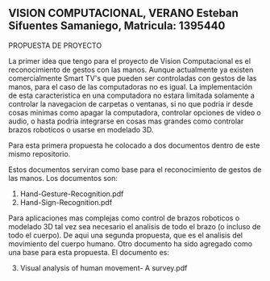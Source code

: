 VISION COMPUTACIONAL, VERANO
Esteban Sifuentes Samaniego,	Matricula: 1395440
--------------------------------------------------

PROPUESTA DE PROYECTO

La primer idea que tengo para el proyecto de Vision Computacional es el reconocimiento de gestos con las manos. Aunque actualmente ya existen comercialmente Smart TV's que pueden ser controladas con gestos de las manos, para el caso de las computadoras no es igual. La implementación de esta caracteristica en una computadora no estara limitada solamente a controlar la navegacion de carpetas o ventanas, si no que podria ir desde cosas minimas como apagar la computadora, controlar opciones de video o audio, o hasta podria integrarse en cosas mas grandes como controlar brazos roboticos o usarse en modelado 3D. 

Para esta primera propuesta he colocado a dos documentos dentro de este mismo repositorio.

Estos documentos serviran como base para el reconocimiento de gestos de las manos. Los documentos son:

1) Hand-Gesture-Recognition.pdf
2) Hand-Sign-Recognition.pdf


Para aplicaciones mas complejas como control de brazos roboticos o modelado 3D tal vez sea necesario el analisis de todo el brazo (o incluso de todo el cuerpo). De aqui una segunda propuesta, que es el analisis del movimiento del cuerpo humano. Otro documento ha sido agregado como una base para esta propuesta. El documento es:

3) Visual analysis of human movement- A survey.pdf